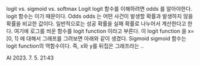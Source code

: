 logit vs. sigmoid vs. softmax
Logit logit 함수를 이해하려면 odds 를 알아야한다. logit 함수는 이기 때문이다. Odds odds 는 어떤 사건이 발생할 확률과 발생하지 않을 확률을 비교한 값이다. 일반적으로는 성공 확률을 실패 확률로 나누어서 계산한다고 한다.
여기에 로그를 씌운 함수를 logit function 이라고 부른다.
이 logit function 을 x=[0, 1] 에 대해서 그래프를 그려보면 아래와 같이 생겼다. Sigmoid sigmoid 함수는 logit function의 역함수이다. 즉, x와 y를 뒤집은 그래프라는 ..

AI  2023. 7. 5. 21:43

